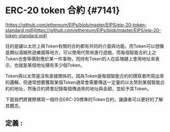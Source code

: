 # ERC-20 token 合約 {#7141}

[https://github.com/ethereum/EIPs/blob/master/EIPS/eip-20-token-standard.md](https://github.com/ethereum/EIPs/blob/master/EIPS/eip-20-token-standard.md)

目的是讓以太坊上與Token有關的合約都有共同的介面與功能。而Token可以想像是類似湯姆熊遊樂園等地方，可以使用代幣來進行遊戲，而每個智能合約上之Token也會等價對應於某一件事物，而持有Token的人在區塊鏈上會用地址來表示，也就是某個地址擁有多少個Token。

Token與以太幣是沒有直接關係的，因為Token是每個智能合約的撰寫者所寫出來的邏輯，但通常想要獲取某個Token通常會需要傳送一定量的以太幣到某個智能合約的地址，然後合約將會記錄每個傳過來的地址與金額，並給予其Token。

下面我們將實際撰寫一個符合ERC-20標準的Token合約，讓讀者可以更好的了解其概念。

## 定義 :






